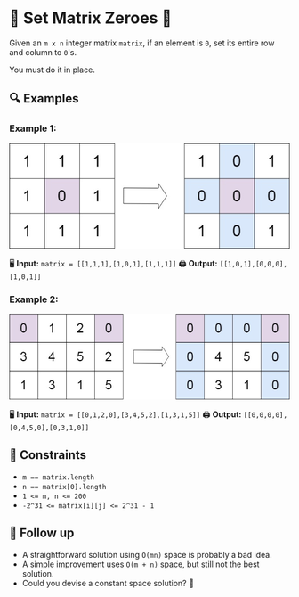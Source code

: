# 🔢 Set Matrix Zeroes 🔢

Given an `m x n` integer matrix `matrix`, if an element is `0`, set its entire row and column to `0`'s.

You must do it in place.

## 🔍 Examples

### Example 1:

![](mat1.jpg)

🖥️ **Input:** `matrix = [[1,1,1],[1,0,1],[1,1,1]]`
🖨️ **Output:** `[[1,0,1],[0,0,0],[1,0,1]]`

### Example 2:

![](mat2.jpg)

🖥️ **Input:** `matrix = [[0,1,2,0],[3,4,5,2],[1,3,1,5]]`
🖨️ **Output:** `[[0,0,0,0],[0,4,5,0],[0,3,1,0]]`

## 📝 Constraints
- `m == matrix.length`
- `n == matrix[0].length`
- `1 <= m, n <= 200`
- `-2^31 <= matrix[i][j] <= 2^31 - 1`

## 🤔 Follow up
- A straightforward solution using `O(mn)` space is probably a bad idea.
- A simple improvement uses `O(m + n)` space, but still not the best solution.
- Could you devise a constant space solution? 🤖